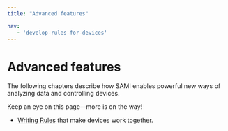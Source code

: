 ```yaml
---
title: "Advanced features"

nav:
   - 'develop-rules-for-devices'
---
```


# Advanced features

The following chapters describe how SAMI enables powerful new ways of analyzing data and controlling devices.

Keep an eye on this page—more is on the way!

- [Writing Rules](/sami/advanced-features/develop-rules-for-devices.html) that make devices work together.